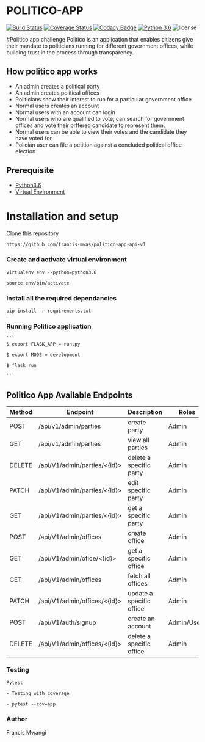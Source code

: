 # POLITICO-APP

[![Build Status](https://travis-ci.com/francis-mwas/politico-app-api-v1.svg?branch=develop)](https://travis-ci.com/francis-mwas/politico-app-api-v1)
[![Coverage Status](https://coveralls.io/repos/github/francis-mwas/politico-app-api-v1/badge.svg?branch=develop)](https://coveralls.io/github/francis-mwas/politico-app-api-v1?branch=develop)
[![Codacy Badge](https://api.codacy.com/project/badge/Grade/784dc521fe654185a9c783847599e41a)](https://www.codacy.com/app/francis-mwas/politico-app-api-v1?utm_source=github.com&amp;utm_medium=referral&amp;utm_content=francis-mwas/politico-app-api-v1&amp;utm_campaign=Badge_Grade)
[![Python 3.6](https://img.shields.io/badge/python-3.6-blue.svg)](https://www.python.org/downloads/release/python-360/)
![license](https://img.shields.io/github/license/mashape/apistatus.svg)

#Politico app challenge
Politico is an application that enables citizens give their mandate to politicians running for different government offices, while building trust in the process through transparency.

## How politico app works
- An admin creates a political party
- An admin creates political offices
- Politicians show their interest to run for a particular government office
- Normal users creates an account
- Normal users with an account can login
- Normal users who are qualified to vote, can search for government offices and vote their prffered candidate to represent them.
- Normal users can be able to view their votes and the candidate they have voted for
- Polician user can file a petition against a concluded political office election

## Prerequisite

- [Python3.6](https://www.python.org/downloads/release/python-365/)
- [Virtual Environment](https://virtualenv.pypa.io/en/stable/installation/)

# Installation and setup

Clone this repository 
```
https://github.com/francis-mwas/politico-app-api-v1
```

### Create and activate virtual environment

    virtualenv env --python=python3.6

    source env/bin/activate

### Install all the required dependancies

    pip install -r requirements.txt

### Running Politico application
    ```
    $ export FLASK_APP = run.py

    $ export MODE = development

    $ flask run

    ```

## Politico App Available Endpoints 

| Method | Endpoint                        | Description                           | Roles           |
| ------ | ------------------------------- | ------------------------------------- | ----------------|
| POST   | /api/v1/admin/parties           | create party                          | Admin           |  
| GET    |/api/v1/admin/parties            | view all parties                      | Admin           |
| DELETE |/api/V1/admin/parties/<{id}>     | delete a specific party               | Admin           |
| PATCH  |/api/V1/admin/parties/<{id}>     | edit specific party                   | Admin           |
| GET    | /api/V1/admin/parties/<{id}>    | get a specific party                  | Admin           |
| POST   |/api/V1/admin/offices            | create office                         | Admin           |
| GET    | /api/V1/admin/ofice/<{id}>      | get a specific office                 | Admin           |
| GET    | /api/V1/admin/offices           | fetch all offices                     |Admin            |
| PATCH  | /api/V1/admin/offices/<{id}>    | update a specific office              | Admin           |
| POST   | /api/V1/auth/signup             | create an account                     |Admin/Users      |       |POST    | /api/V1/auth/signin             | signin                                |Admin/Users      |
|DELETE  |/api/V1/admin/offices/<{id}>     | delete a specific office              | Admin           |



### Testing

    Pytest

    - Testing with coverage

    - pytest --cov=app

### Author

Francis Mwangi